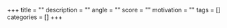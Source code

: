 +++
title = ""
description = ""
angle = ""
score = ""
motivation = ""
tags = []
categories = []
+++
